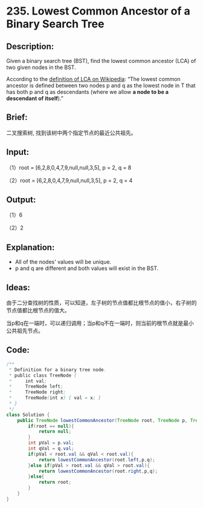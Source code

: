 # 235. Lowest Common Ancestor of a Binary Search Tree

## Description:

Given a binary search tree (BST), find the lowest common ancestor (LCA) of two given nodes in the BST.

According to the [definition of LCA on Wikipedia](https://en.wikipedia.org/wiki/Lowest_common_ancestor): “The lowest common ancestor is defined between two nodes p and q as the lowest node in T that has both p and q as descendants (where we allow **a node to be a descendant of itself**).”

## Brief:

二叉搜索树, 找到该树中两个指定节点的最近公共祖先。

## Input:

（1）root = [6,2,8,0,4,7,9,null,null,3,5], p = 2, q = 8

（2）root = [6,2,8,0,4,7,9,null,null,3,5], p = 2, q = 4

## Output:

（1）6

（2）2

## Explanation:

- All of the nodes' values will be unique.
- p and q are different and both values will exist in the BST.

## Ideas:

 由于二分查找树的性质，可以知道，左子树的节点值都比根节点的值小，右子树的节点值都比根节点的值大。

当p和q在一端时，可以递归调用；当p和q不在一端时，则当前的根节点就是最小公共祖先节点。

## Code:

```java
/**
 * Definition for a binary tree node.
 * public class TreeNode {
 *     int val;
 *     TreeNode left;
 *     TreeNode right;
 *     TreeNode(int x) { val = x; }
 * }
 */
class Solution {
    public TreeNode lowestCommonAncestor(TreeNode root, TreeNode p, TreeNode q) {
        if(root == null){
            return null;
        }
        int pVal = p.val;
        int qVal = q.val;
        if(pVal < root.val && qVal < root.val){
            return lowestCommonAncestor(root.left,p,q);
        }else if(pVal > root.val && qVal > root.val){
            return lowestCommonAncestor(root.right,p,q);
        }else{
            return root;
        }
    }
}
```

